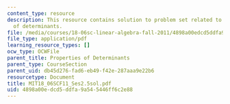 ```yaml
---
content_type: resource
description: This resource contains solution to problem set related to properties
  of determinants.
file: /media/courses/18-06sc-linear-algebra-fall-2011/4898a00edcd5ddfa9a545446ff6c2e88_MIT18_06SCF11_Ses2.5sol.pdf
file_type: application/pdf
learning_resource_types: []
ocw_type: OCWFile
parent_title: Properties of Determinants
parent_type: CourseSection
parent_uid: db45d276-fad6-eb49-f42e-287aaa9e22b6
resourcetype: Document
title: MIT18_06SCF11_Ses2.5sol.pdf
uid: 4898a00e-dcd5-ddfa-9a54-5446ff6c2e88
---
```

